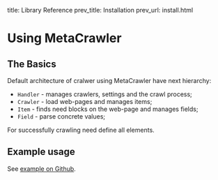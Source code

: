 title:      Library Reference
prev_title: Installation
prev_url:   install.html


# Using MetaCrawler #

## The Basics ##

Default architecture of cralwer using MetaCrawler have next hierarchy:

- `Handler` - manages crawlers, settings and the crawl process;
- `Crawler` - load web-pages and manages items;
- `Item` - finds need blocks on the web-page and manages fields;
- `Field` - parse concrete values;

For successfully crawling need define all elements.

## Example usage ##

See [example on Github](https://github.com/pyvim/metacrawler/tree/master/example).
